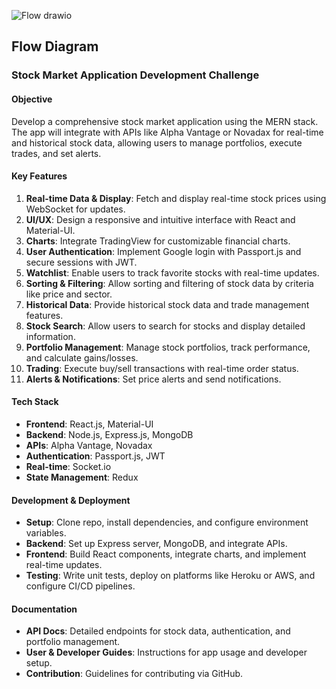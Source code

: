 ![Flow drawio](https://github.com/user-attachments/assets/e1c1ddff-c60e-469e-b71f-9c8d910fb370)
## Flow Diagram


### Stock Market Application Development Challenge

#### **Objective**
Develop a comprehensive stock market application using the MERN stack. The app will integrate with APIs like Alpha Vantage or Novadax for real-time and historical stock data, allowing users to manage portfolios, execute trades, and set alerts.

#### **Key Features**
1. **Real-time Data & Display**: Fetch and display real-time stock prices using WebSocket for updates.
2. **UI/UX**: Design a responsive and intuitive interface with React and Material-UI.
3. **Charts**: Integrate TradingView for customizable financial charts.
4. **User Authentication**: Implement Google login with Passport.js and secure sessions with JWT.
5. **Watchlist**: Enable users to track favorite stocks with real-time updates.
6. **Sorting & Filtering**: Allow sorting and filtering of stock data by criteria like price and sector.
7. **Historical Data**: Provide historical stock data and trade management features.
8. **Stock Search**: Allow users to search for stocks and display detailed information.
9. **Portfolio Management**: Manage stock portfolios, track performance, and calculate gains/losses.
10. **Trading**: Execute buy/sell transactions with real-time order status.
11. **Alerts & Notifications**: Set price alerts and send notifications.

#### **Tech Stack**
- **Frontend**: React.js, Material-UI
- **Backend**: Node.js, Express.js, MongoDB
- **APIs**: Alpha Vantage, Novadax
- **Authentication**: Passport.js, JWT
- **Real-time**: Socket.io
- **State Management**: Redux

#### **Development & Deployment**
- **Setup**: Clone repo, install dependencies, and configure environment variables.
- **Backend**: Set up Express server, MongoDB, and integrate APIs.
- **Frontend**: Build React components, integrate charts, and implement real-time updates.
- **Testing**: Write unit tests, deploy on platforms like Heroku or AWS, and configure CI/CD pipelines.
  
#### **Documentation**
- **API Docs**: Detailed endpoints for stock data, authentication, and portfolio management.
- **User & Developer Guides**: Instructions for app usage and developer setup.
- **Contribution**: Guidelines for contributing via GitHub.
